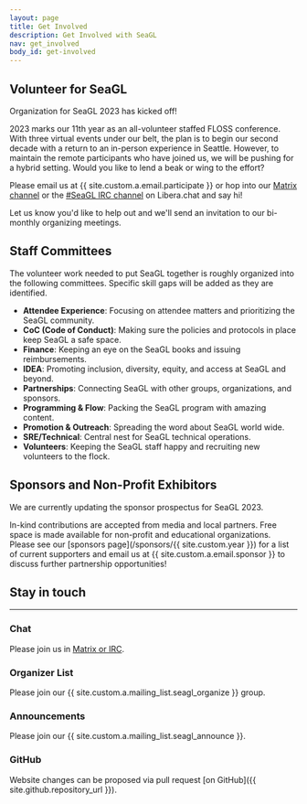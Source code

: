 ```yaml
---
layout: page
title: Get Involved
description: Get Involved with SeaGL
nav: get_involved
body_id: get-involved
---
```


<div class="row"><div class="col-md-8" markdown="1">

## Volunteer for SeaGL

Organization for SeaGL 2023 has kicked off!

2023 marks our 11th year as an all-volunteer staffed FLOSS conference.
With three virtual events under our belt, the plan is to begin our second decade with a return to an in-person experience in Seattle.
However, to maintain the remote participants who have joined us, we will be pushing for a hybrid setting.
Would you like to lend a beak or wing to the effort?

Please email us at {{ site.custom.a.email.participate }} or hop into our [Matrix channel](https://matrix.to/#/#SeaGL:seagl.org "Link directly to SeaGL Matrix channel") or the [#SeaGL IRC channel](https://irc.seagl.org/ "Web gateway to join IRC") on Libera.chat and say hi!

Let us know you'd like to help out and we'll send an invitation to our bi-monthly organizing meetings.


## Staff Committees

The volunteer work needed to put SeaGL together is roughly organized into the following committees. Specific skill gaps will be added as they are identified.

- **Attendee Experience**: Focusing on attendee matters and prioritizing the SeaGL community.
- **CoC (Code of Conduct)**: Making sure the policies and protocols in place keep SeaGL a safe space.
- **Finance**: Keeping an eye on the SeaGL books and issuing reimbursements.
- **IDEA**: Promoting inclusion, diversity, equity, and access at SeaGL and beyond.
- **Partnerships**: Connecting SeaGL with other groups, organizations, and sponsors.
- **Programming & Flow**: Packing the SeaGL program with amazing content.
- **Promotion & Outreach**: Spreading the word about SeaGL world wide.
- **SRE/Technical**: Central nest for SeaGL technical operations.
- **Volunteers**: Keeping the SeaGL staff happy and recruiting new volunteers to the flock.


## Sponsors and Non-Profit Exhibitors

We are currently updating the sponsor prospectus for SeaGL 2023.

In-kind contributions are accepted from media and local partners.
Free space is made available for non-profit and educational organizations.
Please see our [sponsors page](/sponsors/{{ site.custom.year }}) for a list of current supporters and email us at {{ site.custom.a.email.sponsor }} to discuss further partnership opportunities!

</div><div class="col-md-4" markdown="1">

## Stay in touch

---

### Chat

Please join us in [Matrix or IRC](/meet).

### Organizer List

Please join our {{ site.custom.a.mailing_list.seagl_organize }} group.

### Announcements

Please join our {{ site.custom.a.mailing_list.seagl_announce }}.

### GitHub

Website changes can be proposed via pull request [on GitHub]({{ site.github.repository_url }}).

</div></div>
